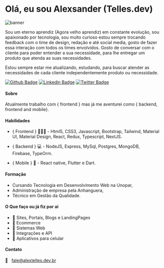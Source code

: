 # Olá, eu sou Alexsander (Telles.dev)
![banner](https://user-images.githubusercontent.com/61851828/111919065-c61cb700-8a66-11eb-9062-c94b2e4f7875.jpeg)

Sou um eterno aprendiz (Agora velho aprendiz) em constante evolução, sou apaixonado por tecnologia, sou muito curioso estou sempre trocando feedback com o time de design, redação e até social media, gosto de fazer essa interação com todos os times envolvidos. Gosto de conversar com o cliente para poder entender a sua necessidade, para lhe entregar um produto que atenda as suas necessidades. 

Estou sempre estar me atualizando, estudando, para buscar atender as necessidades de cada cliente independentemente produto ou necessidade. 

[![Github Badge](https://img.shields.io/badge/-Github-000?style=flat-square&logo=Github&logoColor=white&link=https://github.com/tellesdev)](https://github.com/tellesdev)
[![Linkedin Badge](https://img.shields.io/badge/-LinkedIn-blue?style=flat-square&logo=Linkedin&logoColor=white&link=https://www.linkedin.com/in/alexsandervalente/)](https://www.linkedin.com/in/alexsandervalente/)
[![Twitter Badge](https://img.shields.io/badge/-Twitter-1ca0f1?style=flat-square&labelColor=1ca0f1&logo=twitter&logoColor=white&link=https://twitter.com/alexvtelles)](https://twitter.com/alexvtelles)


#### Sobre
Atualmente trabalho com { frontend } mas já me aventurei como { backend, frontend and mobile}.

#### Habilidades
- { Frontend } 👨🏼‍🏫 - Html5, CSS3, Javascript, Bootstrap, Tailwind, Material UI, Material Design, React, Redux, Typescript, NextJS.

- { Backend } 💻  - NodeJS, Express, MySql, Postgres, MongoDB, Firebase, TypeOrm. 

- { Mobile } 📱 - React native, Flutter e Dart.

#### Formação
- Cursando Tecnologia em Desenvolvimento Web na Unopar,
- Administração de empresa pela Anhanguera,
- Técnico em Gestão da Qualidade.

#### O Que faço ou já fiz por ai
- 🔸 Sites, Portais, Blogs e LandingPages
- 🔸 Ecommerce
- 🔸 Sistemas Web
- 🔸 Integrações e API
- 🔸 Aplicativos para celular

#### Contato
:email: &nbsp; fale@alextelles.dev.br
